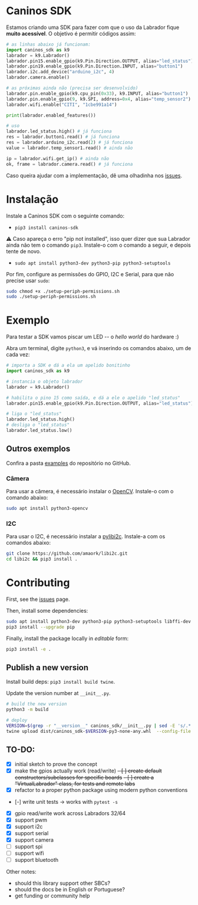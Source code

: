 # Caninos SDK

Estamos criando uma SDK para fazer com que o uso da Labrador fique **muito acessível**.
O objetivo é permitir códigos assim:

```python
# as linhas abaixo já funcionam:
import caninos_sdk as k9
labrador = k9.Labrador()
labrador.pin15.enable_gpio(k9.Pin.Direction.OUTPUT, alias="led_status")
labrador.pin19.enable_gpio(k9.Pin.Direction.INPUT, alias="button1")
labrador.i2c.add_device("arduino_i2c", 4)
labrador.camera.enable()

# as próximas ainda não (precisa ser desenvolvido)
labrador.pin.enable_gpio(k9.cpu_pin(0x33), k9.INPUT, alias="button1")
labrador.pin.enable_gpio(9, k9.SPI, address=0x4, alias="temp_sensor2")
labrador.wifi.enable("CITI", "1cbe991a14")

print(labrador.enabled_features())

# uso
labrador.led_status.high() # já funciona
res = labrador.button1.read() # já funciona
res = labrador.arduino_i2c.read(2) # já funciona
value = labrador.temp_sensor1.read() # ainda não

ip = labrador.wifi.get_ip() # ainda não
ok, frame = labrador.camera.read() # já funciona
```

Caso queira ajudar com a implementação, dê uma olhadinha nos [issues](https://github.com/caninos-loucos/caninos-sdk/issues).

# Instalação

Instale a Caninos SDK com o seguinte comando:
- `pip3 install caninos-sdk`

⚠️ Caso apareça o erro "pip not installed", isso quer dizer que sua Labrador ainda não tem o comando `pip3`. Instale-o com o comando a seguir, e depois tente de novo.
- `sudo apt install python3-dev python3-pip python3-setuptools `

Por fim, configure as permissões do GPIO, I2C e Serial, para que não precise usar `sudo`:

```bash
sudo chmod +x ./setup-periph-permissions.sh
sudo ./setup-periph-permissions.sh
```

# Exemplo

Para testar a SDK vamos piscar um LED -- o _hello world_ do hardware :)

Abra um terminal, digite `python3`, e vá inserindo os comandos abaixo, um de cada vez:

```python
# importa a SDK e dá a ela um apelido bonitinho
import caninos_sdk as k9

# instancia o objeto labrador
labrador = k9.Labrador()

# habilita o pino 15 como saída, e dá a ele o apelido "led_status"
labrador.pin15.enable_gpio(k9.Pin.Direction.OUTPUT, alias="led_status")

# liga o "led_status"
labrador.led_status.high()
# desliga o "led_status"
labrador.led_status.low()
```

## Outros exemplos

Confira a pasta [examples](https://github.com/caninos-loucos/caninos-sdk/tree/main/examples) do repositório no GitHub.

### Câmera
Para usar a câmera, é necessário instalar o [OpenCV](https://linuxize.com/post/how-to-install-opencv-on-debian-10/). Instale-o com o comando abaixo:
```bash
sudo apt install python3-opencv
```

### I2C
Para usar o I2C, é necessário instalar a [pylibi2c](https://github.com/amaork/libi2c). Instale-a com os comandos abaixo:
```bash
git clone https://github.com/amaork/libi2c.git
cd libi2c && pip3 install .
```

# Contributing

First, see the [issues](https://github.com/caninos-loucos/caninos-sdk/issues) page.

Then, install some dependencies:

```bash
sudo apt install python3-dev python3-pip python3-setuptools libffi-dev libssl-dev curl
pip3 install --upgrade pip
```

Finally, install the package locally in _editable_ form:
```bash
pip3 install -e .
```


## Publish a new version
Install build deps: `pip3 install build twine`.

Update the version number at `__init__.py`.

```bash
# build the new version
python3 -m build

# deploy
VERSION=$(grep -r "__version__" caninos_sdk/__init__.py | sed -E 's/.* = "(.*)"/\1/g')
twine upload dist/caninos_sdk-$VERSION-py3-none-any.whl  --config-file ${HOME}/.pypirc
```


## TO-DO:
- [x] initial sketch to prove the concept
- [x] make the gpios actually work (read/write)
~~- [ ] create default constructors/subclasses for specific boards~~
~~- [ ] create a "VirtualLabrador" class, for tests and remote labs~~
- [x] refactor to a proper python package using modern python conventions
- [-] write unit tests -> works with `pytest -s`
- [x] gpio read/write work across Labradors 32/64
- [x] support pwm
- [x] support i2c
- [x] support serial
- [x] support camera
- [ ] support spi
- [ ] support wifi
- [ ] support bluetooth

Other notes:
- should this library support other SBCs?
- should the docs be in English or Portuguese?
- get funding or community help
